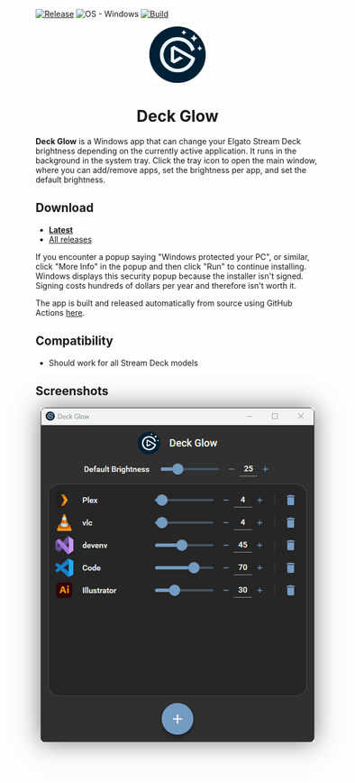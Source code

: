 [![Release](https://img.shields.io/github/release/tombayley/DeckGlow.svg)](https://github.com/tombayley/DeckGlow/releases)
![OS - Windows](https://img.shields.io/badge/OS-Windows-blue?logo=windows&logoColor=white)
[![Build](https://img.shields.io/github/actions/workflow/status/tombayley/DeckGlow/main.yml?branch=main)](https://github.com/tombayley/DeckGlow/actions)

<p align="center">
    <img src="res/app-icon.png" style="width: 100px;" />
</p>

<h1 align="center">Deck Glow</h1>

**Deck Glow** is a Windows app that can change your Elgato Stream Deck brightness depending on the currently active application.
It runs in the background in the system tray. Click the tray icon to open the main window, where you can add/remove apps, set the brightness per app, and set the default brightness.


## Download
- [**Latest**](https://github.com/tombayley/DeckGlow/releases/latest)
- [All releases](https://github.com/tombayley/DeckGlow/releases)


If you encounter a popup saying "Windows protected your PC", or similar, click "More Info" in the popup and then click "Run" to continue installing.
Windows displays this security popup because the installer isn't signed. Signing costs hundreds of dollars per year and therefore isn't worth it.

The app is built and released automatically from source using GitHub Actions [here](.github/workflows/main.yml).


## Compatibility
- Should work for all Stream Deck models


## Screenshots
<p align="center">
    <img align="center" src="res/main-window.png" style="box-shadow: 0 0 40px rgba(0, 0, 0, 0.5);" />
</p>
